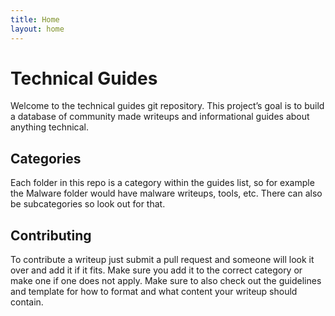 ```yaml
---
title: Home
layout: home
---
```


# Technical Guides
Welcome to the technical guides git repository. This project’s goal is to build a database of community made writeups and informational guides about anything technical.

## Categories
Each folder in this repo is a category within the guides list, so for example the Malware folder would have malware writeups, tools, etc. There can also be subcategories so look out for that.

## Contributing
To contribute a writeup just submit a pull request and someone will look it over and add it if it fits. Make sure you add it to the correct category or make one if one does not apply. Make sure to also check out the guidelines and template for how to format and what content your writeup should contain.

